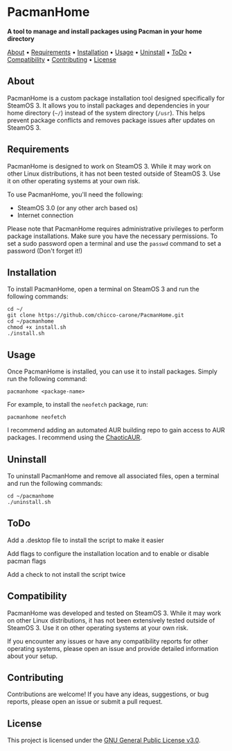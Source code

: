<h1>PacmanHome</h1>

<p>
    <strong>A tool to manage and install packages using Pacman in your home directory</strong>
</p>

<p>
    <a href="#about">About</a> •
    <a href="#requirements">Requirements</a> •
    <a href="#installation">Installation</a> •
    <a href="#usage">Usage</a> •
    <a href="#uninstall">Uninstall</a> •
    <a href="#todo">ToDo</a> •
    <a href="#compatibility">Compatibility</a> •
    <a href="#contributing">Contributing</a> •
    <a href="#license">License</a>
</p>

<h2 id="about">About</h2>

<p>
    PacmanHome is a custom package installation tool designed specifically for SteamOS 3. It allows you to install packages and dependencies in your home directory (<code>~/</code>) instead of the system directory (<code>/usr</code>). This helps prevent package conflicts and removes package issues after updates on SteamOS 3.
</p>

<h2 id="requirements">Requirements</h2>

<p>
    PacmanHome is designed to work on SteamOS 3. While it may work on other Linux distributions, it has not been tested outside of SteamOS 3. Use it on other operating systems at your own risk.
</p>

<p>
    To use PacmanHome, you'll need the following:
</p>

<ul>
    <li>SteamOS 3.0 (or any other arch based os)</li>
    <li>Internet connection</li>
</ul>

<p>
    Please note that PacmanHome requires administrative privileges to perform package installations. Make sure you have the necessary permissions.
    To set a sudo password open a terminal and use the <code>passwd</code> command to set a password (Don't forget it!)
</p>

<h2 id="installation">Installation</h2>

<p>
    To install PacmanHome, open a terminal on SteamOS 3 and run the following commands:
</p>

<pre><code>cd ~/
git clone https://github.com/chicco-carone/PacmanHome.git
cd ~/pacmanhome
chmod +x install.sh
./install.sh</code></pre>

<h2 id="usage">Usage</h2>

<p>
    Once PacmanHome is installed, you can use it to install packages. Simply run the following command:
</p>

<pre><code>pacmanhome &lt;package-name&gt;</code></pre>

<p>
    For example, to install the <code>neofetch</code> package, run:
</p>

<pre><code>pacmanhome neofetch</code></pre>

<p>
I recommend adding an automated AUR building repo to gain access to AUR packages. I recommend using the <a href="https://aur.chaotic.cx/">ChaoticAUR</a>.
</p>



<h2 id="uninstall">Uninstall</h2>

<p>
    To uninstall PacmanHome and remove all associated files, open a terminal and run the following commands:
</p>

<pre><code>cd ~/pacmanhome
./uninstall.sh</code></pre>

<h2 id="todo">ToDo</h2>

<p>
    Add a .desktop file to install the script to make it easier
</p>

<p>
    Add flags to configure the installation location and to enable or disable pacman flags
</p>

<p>
    Add a check to not install the script twice
</p>

<h2 id="compatibility">Compatibility</h2>

<p>
    PacmanHome was developed and tested on SteamOS 3. While it may work on other Linux distributions, it has not been extensively tested outside of SteamOS 3. Use it on other operating systems at your own risk.
</p>

<p>
    If you encounter any issues or have any compatibility reports for other operating systems, please open an issue and provide detailed information about your setup.
</p>

<h2 id="contributing">Contributing</h2>

<p>
    Contributions are welcome! If you have any ideas, suggestions, or bug reports, please open an issue or submit a pull request.
</p>

<h2 id="license">License</h2>

<p>
    This project is licensed under the <a href="LICENSE">GNU General Public License v3.0</a>.
</p>
